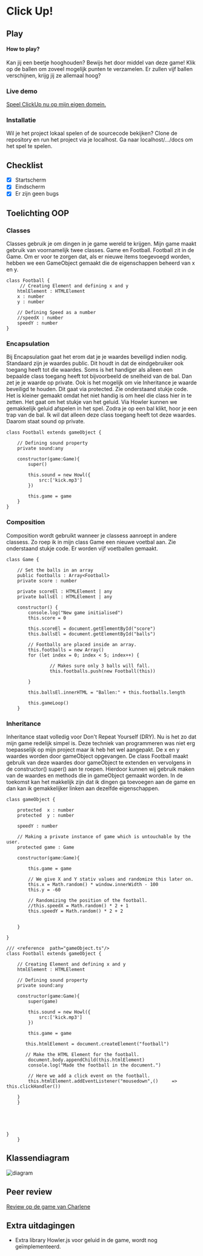 # Click Up!


## Play
#### How to play?
Kan jij een beetje hooghouden? Bewijs het door middel van deze game! Klik op de ballen om zoveel mogelijk punten te verzamelen. Er zullen vijf ballen verschijnen, krijg jij ze allemaal hoog?

### Live demo
[Speel ClickUp nu op mijn eigen domein.](http://www.ikbenfrank.ml/ClickUp/docs)

### Installatie
Wil je het project lokaal spelen of de sourcecode bekijken? Clone de repository en run het project via je localhost. Ga naar localhost/.../docs om het spel te spelen.

## Checklist
- [x] Startscherm
- [x] Eindscherm
- [x] Er zijn geen bugs

## Toelichting OOP

### Classes
Classes gebruik je om dingen in je game wereld te krijgen. Mijn game maakt gebruik van voornamelijk twee classes. Game en Football. Football zit in de Game. Om er voor te zorgen dat, als er nieuwe items toegevoegd worden, hebben we een GameObject gemaakt die de eigenschappen beheerd van x en y.

```
class Football {
     // Creating Element and defining x and y
    htmlElement : HTMLElement
    x : number
    y : number

    // Defining Speed as a number
    //speedX : number
    speedY : number
}
```

### Encapsulation
Bij Encapsulation gaat het erom dat je je waardes beveiligd indien nodig. Standaard zijn je waardes public. Dit houdt in dat de eindgebruiker ook toegang heeft tot die waardes. Soms is het handiger als alleen een bepaalde class toegang heeft tot bijvoorbeeld de snelheid van de bal. Dan zet je je waarde op private. Ook is het mogelijk om vie Inheritance je waarde beveiligd te houden. Dit gaat via protected. Zie onderstaand stukje code. Het is kleiner gemaakt omdat het niet handig is om heel die class hier in te zetten. Het gaat om het stukje van het geluid. Via Howler kunnen we gemakkelijk geluid afspelen in het spel. Zodra je op een bal klikt, hoor je een trap van de bal. Ik wil dat alleen deze class toegang heeft tot deze waardes. Daarom staat sound op private.

```
class Football extends gameObject {

    // Defining sound property
    private sound:any

    constructor(game:Game){
        super()

        this.sound = new Howl({
            src:['kick.mp3']
        })

        this.game = game
    }
}
```

### Composition
Composition wordt gebruikt wanneer je classess aanroept in andere classess. Zo roep ik in mijn class Game een nieuwe voetbal aan. Zie onderstaand stukje code. Er worden vijf voetballen gemaakt.

```
class Game {

    // Set the balls in an array
    public footballs : Array<Football>
    private score : number

    private scoreEl : HTMLElement | any
    private ballsEl : HTMLElement | any
    
    constructor() {
        console.log("New game initialised")
        this.score = 0

        this.scoreEl = document.getElementById("score")
        this.ballsEl = document.getElementById("balls")
        
        // Footballs are placed inside an array.
        this.footballs = new Array()
        for (let index = 0; index < 5; index++) {

                // Makes sure only 3 balls will fall.
                this.footballs.push(new Football(this))
            
        }

        this.ballsEl.innerHTML = "Ballen:" + this.footballs.length

        this.gameLoop()
    }

```


### Inheritance
Inheritance staat volledig voor Don't Repeat Yourself (DRY). Nu is het zo dat mijn game redelijk simpel is. Deze techniek van programmeren was niet erg toepasselijk op mijn project maar ik heb het wel aangepakt. De x en y waardes worden door gameObject opgevangen. De class Football maakt gebruik van deze waardes door gameObject te extenden en vervolgens in de constructor() super() aan te roepen. Hierdoor kunnen wij gebruik maken van de waardes en methods die in gameObject gemaakt worden. In de toekomst kan het makkelijk zijn dat ik dingen ga toevoegen aan de game en dan kan ik gemakkelijker linken aan dezelfde eigenschappen.

```
class gameObject {

    protected  x : number
    protected  y : number

    speedY : number

    // Making a private instance of game which is untouchable by the user.
    protected game : Game

    constructor(game:Game){

        this.game = game

        // We give X and Y stativ values and randomize this later on.
        this.x = Math.random() * window.innerWidth - 100
        this.y = -60

        // Randomizing the position of the football.
        //this.speedX = Math.random() * 2 + 1
        this.speedY = Math.random() * 2 + 2


    }

}
```
```
/// <reference  path="gameObject.ts"/>
class Football extends gameObject {

    // Creating Element and defining x and y
    htmlElement : HTMLElement

    // Defining sound property
    private sound:any

    constructor(game:Game){
        super(game)

        this.sound = new Howl({
            src:['kick.mp3']
        })

        this.game = game

       this.htmlElement = document.createElement("football")

       // Make the HTML Element for the football.
        document.body.appendChild(this.htmlElement)
        console.log("Made the football in the document.")

        // Here we add a click event on the football.
        this.htmlElement.addEventListener("mousedown",()     => this.clickHandler())

    }
    }

 


 
}
    }
```
## Klassendiagram
![diagram](https://i.imgur.com/sor3PMU.png)

## Peer review
[Review op de game van Charlene](https://github.com/Charlenedewaard/Game_Gudetama/issues/1)

## Extra uitdagingen
- Extra library Howler.js voor geluid in de game, wordt nog geïmplementeerd.
